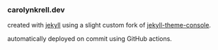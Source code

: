 ### carolynkrell.dev
created with [jekyll](https://jekyllrb.com/) using a slight custom fork of [jekyll-theme-console](https://github.com/b2a3e8/jekyll-theme-console). 

automatically deployed on commit using GitHub actions.